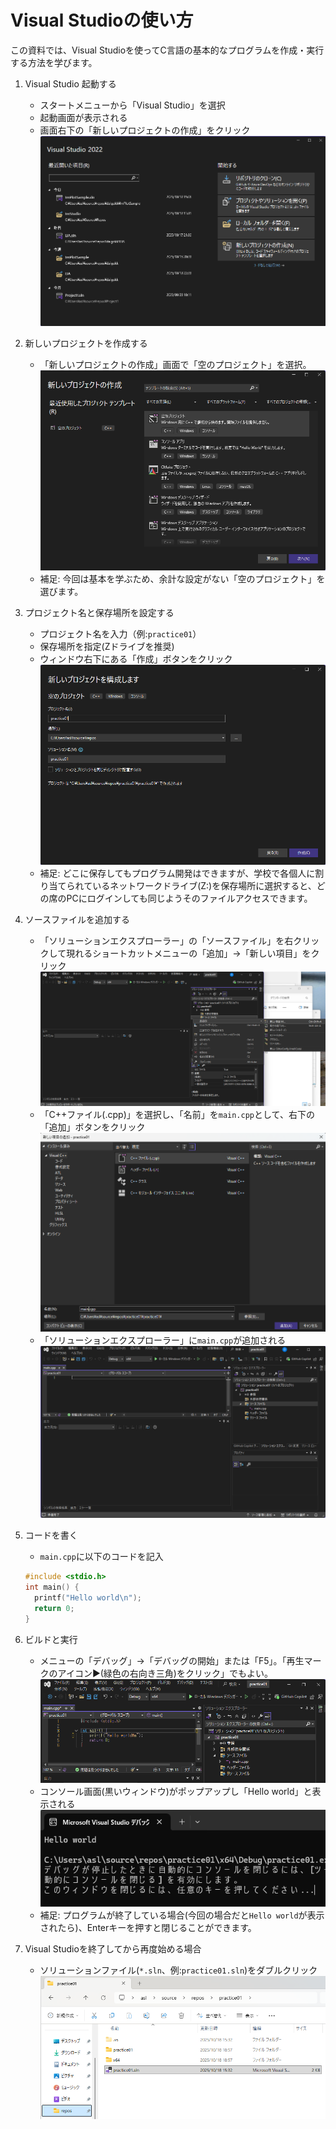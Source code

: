 # Visual Studioの使い方
この資料では、Visual Studioを使ってC言語の基本的なプログラムを作成・実行する方法を学びます。

1. Visual Studio 起動する
   - スタートメニューから「Visual Studio」を選択
   - 起動画面が表示される
   - 画面右下の「新しいプロジェクトの作成」をクリック
  ![起動画面](./images/vs_01.png)
  
1. 新しいプロジェクトを作成する
   - 「新しいプロジェクトの作成」画面で「空のプロジェクト」を選択。
  ![新しいプロジェクトの作成](./images/vs_02_01.png)
   - 補足: 今回は基本を学ぶため、余計な設定がない「空のプロジェクト」を選びます。

1. プロジェクト名と保存場所を設定する
   - プロジェクト名を入力（例:`practice01`）
   - 保存場所を指定(Zドライブを推奨)
   - ウィンドウ右下にある「作成」ボタンをクリック
   ![空のプロジェクト](./images/vs_03.png)
   - 補足: どこに保存してもプログラム開発はできますが、学校で各個人に割り当てられているネットワークドライブ(Z:\)を保存場所に選択すると、どの席のPCにログインしても同じようそのファイルアクセスできます。
1. ソースファイルを追加する
   - 「ソリューションエクスプローラー」の「ソースファイル」を右クリックして現れるショートカットメニューの「追加」→「新しい項目」をクリック
     ![空のプロジェクト](./images/vs_04.png)
   - 「C++ファイル(.cpp)」を選択し、「名前」を`main.cpp`として、右下の「追加」ボタンをクリック
     ![新しい項目の追加](./images/vs_05.png)
   - 「ソリューションエクスプローラー」に`main.cpp`が追加される
     ![新しい項目の追加](./images/vs_06.png)
1. コードを書く
   - `main.cpp`に以下のコードを記入
   ```cpp
   #include <stdio.h>
   int main() {
     printf("Hello world\n");
     return 0;
   }
   ```
1. ビルドと実行
   - メニューの「デバッグ」→「デバッグの開始」または「F5」。「再生マークのアイコン▶(緑色の右向き三角)をクリック」でもよい。
     ![デバッグ](./images/vs_07.png)
   - コンソール画面(黒いウィンドウ)がポップアップし「Hello world」と表示される
     ![実行結果](./images/vs_08.png)
   - 補足: プログラムが終了している場合(今回の場合だと`Hello world`が表示されたら)、Enterキーを押すと閉じることができます。
1. Visual Studioを終了してから再度始める場合
   - ソリューションファイル(`*.sln`、例:`practice01.sln`)をダブルクリック
     ![slnファイル](./images/vs_09.png)
